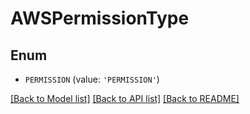 # AWSPermissionType


## Enum

* `PERMISSION` (value: `'PERMISSION'`)

[[Back to Model list]](../README.md#documentation-for-models) [[Back to API list]](../README.md#documentation-for-api-endpoints) [[Back to README]](../README.md)


